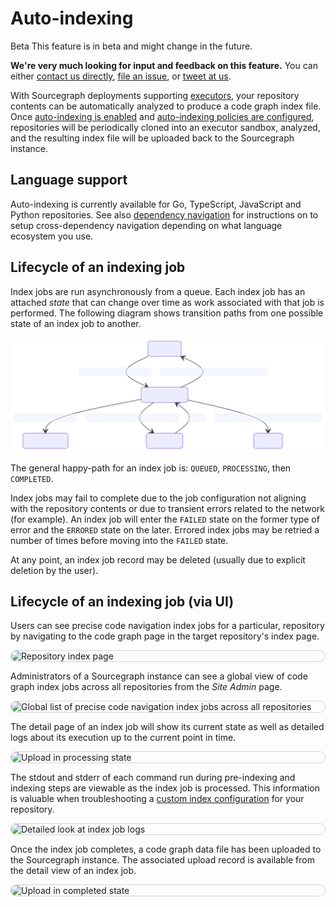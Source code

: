 # Auto-indexing

<style>
img.screenshot {
  display: block;
  margin: 1em auto;
  max-width: 600px;
  margin-bottom: 0.5em;
  border: 1px solid lightgrey;
  border-radius: 10px;
}
</style>

<aside class="beta">
<p>
<span class="badge badge-beta">Beta</span> This feature is in beta and might change in the future.
</p>

<p><b>We're very much looking for input and feedback on this feature.</b> You can either <a href="https://about.sourcegraph.com/contact">contact us directly</a>, <a href="https://github.com/sourcegraph/sourcegraph">file an issue</a>, or <a href="https://twitter.com/sourcegraph">tweet at us</a>.</p>
</aside>

With Sourcegraph deployments supporting [executors](../../admin/executors.md), your repository contents can be automatically analyzed to produce a code graph index file. Once [auto-indexing is enabled](../how-to/enable_auto_indexing.md) and [auto-indexing policies are configured](../how-to/configure_auto_indexing.md), repositories will be periodically cloned into an executor sandbox, analyzed, and the resulting index file will be uploaded back to the Sourcegraph instance.

## Language support

Auto-indexing is currently available for Go, TypeScript, JavaScript and Python repositories. See also [dependency navigation](features.md#dependency-navigation) for instructions on to setup cross-dependency navigation depending on what language ecosystem you use.

## Lifecycle of an indexing job

Index jobs are run asynchronously from a queue. Each index job has an attached _state_ that can change over time as work associated with that job is performed. The following diagram shows transition paths from one possible state of an index job to another.

![Index job state diagram](./diagrams/index-states.svg)

The general happy-path for an index job is: `QUEUED`, `PROCESSING`, then `COMPLETED`.

Index jobs may fail to complete due to the job configuration not aligning with the repository contents or due to transient errors related to the network (for example). An index job will enter the `FAILED` state on the former type of error and the `ERRORED` state on the later. Errored index jobs may be retried a number of times before moving into the `FAILED` state.

At any point, an index job record may be deleted (usually due to explicit deletion by the user).

## Lifecycle of an indexing job (via UI)

Users can see precise code navigation index jobs for a particular, repository by navigating to the code graph page in the target repository's index page.

<img src="https://storage.googleapis.com/sourcegraph-assets/docs/images/code-intelligence/sg-3.33/repository-page.png" class="screenshot" alt="Repository index page">

Administrators of a Sourcegraph instance can see a global view of code graph index jobs across all repositories from the _Site Admin_ page.

<img src="https://storage.googleapis.com/sourcegraph-assets/docs/images/code-intelligence/sg-3.34/indexes/list.png" class="screenshot" alt="Global list of precise code navigation index jobs across all repositories">

The detail page of an index job will show its current state as well as detailed logs about its execution up to the current point in time.

<img src="https://storage.googleapis.com/sourcegraph-assets/docs/images/code-intelligence/sg-3.34/indexes/processing.png" class="screenshot" alt="Upload in processing state">

The stdout and stderr of each command run during pre-indexing and indexing steps are viewable as the index job is processed. This information is valuable when troubleshooting a [custom index configuration](../references/auto_indexing_configuration.md) for your repository.

<img src="https://storage.googleapis.com/sourcegraph-assets/docs/images/code-intelligence/sg-3.34/indexes/processing-detail.png" class="screenshot" alt="Detailed look at index job logs">

Once the index job completes, a code graph data file has been uploaded to the Sourcegraph instance. The associated upload record is available from the detail view of an index job.

<img src="https://storage.googleapis.com/sourcegraph-assets/docs/images/code-intelligence/sg-3.34/indexes/completed.png" class="screenshot" alt="Upload in completed state">
